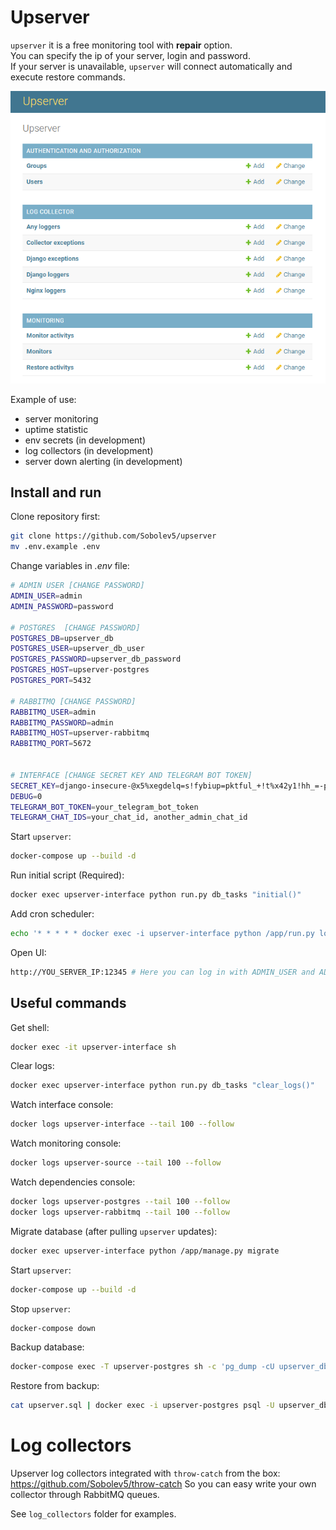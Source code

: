 # Upserver 

`upserver` it is a free monitoring tool with **repair** option.  
You can specify the ip of your server, login and password.  
If your server is unavailable, `upserver` will connect automatically and execute restore commands.
  
![](https://github.com/Sobolev5/upserver/blob/master/interface/static/upserver.png)

Example of use:  
- server monitoring    
- uptime statistic  
- env secrets (in development) 
- log collectors (in development) 
- server down alerting (in development)    

   
## Install and run
Clone repository first:   
```sh
git clone https://github.com/Sobolev5/upserver
mv .env.example .env
```

Change variables in *.env* file:
```sh
# ADMIN USER [CHANGE PASSWORD]
ADMIN_USER=admin
ADMIN_PASSWORD=password

# POSTGRES  [CHANGE PASSWORD]
POSTGRES_DB=upserver_db
POSTGRES_USER=upserver_db_user
POSTGRES_PASSWORD=upserver_db_password
POSTGRES_HOST=upserver-postgres
POSTGRES_PORT=5432

# RABBITMQ [CHANGE PASSWORD] 
RABBITMQ_USER=admin 
RABBITMQ_PASSWORD=admin
RABBITMQ_HOST=upserver-rabbitmq
RABBITMQ_PORT=5672


# INTERFACE [CHANGE SECRET KEY AND TELEGRAM BOT TOKEN]
SECRET_KEY=django-insecure-@x5%xegdelq=s!fybiup=pktful_+!t%x42y1!hh_=-p7$kz9s 
DEBUG=0
TELEGRAM_BOT_TOKEN=your_telegram_bot_token
TELEGRAM_CHAT_IDS=your_chat_id, another_admin_chat_id
```

Start `upserver`:
```sh
docker-compose up --build -d
```

Run initial script (Required):
```sh
docker exec upserver-interface python run.py db_tasks "initial()"
```

Add cron scheduler:
```sh
echo '* * * * * docker exec -i upserver-interface python /app/run.py log_collector.tasks "run_every_minute()" &>/dev/null' >> /var/spool/cron/root 
```

Open UI:  
```sh
http://YOU_SERVER_IP:12345 # Here you can log in with ADMIN_USER and ADMIN_PASSWORD
```

## Useful commands

Get shell:
```sh
docker exec -it upserver-interface sh
```

Clear logs:
```sh
docker exec upserver-interface python run.py db_tasks "clear_logs()"
```

Watch interface console:
```sh
docker logs upserver-interface --tail 100 --follow
```

Watch monitoring console:
```sh
docker logs upserver-source --tail 100 --follow
```

Watch dependencies console:
```sh
docker logs upserver-postgres --tail 100 --follow
docker logs upserver-rabbitmq --tail 100 --follow
```

Migrate database (after pulling `upserver` updates):
```sh
docker exec upserver-interface python /app/manage.py migrate
```

Start `upserver`:
```sh
docker-compose up --build -d
```

Stop `upserver`:
```sh
docker-compose down
```

Backup database:
```sh
docker-compose exec -T upserver-postgres sh -c 'pg_dump -cU upserver_db_user upserver_db' > upserver.sql
```

Restore from backup:
```sh
cat upserver.sql | docker exec -i upserver-postgres psql -U upserver_db_user -d upserver_db
```

# Log collectors
Upserver log collectors integrated with `throw-catch` from the box:
https://github.com/Sobolev5/throw-catch 
So you can easy write your own collector through RabbitMQ queues.

See `log_collectors` folder for examples.

